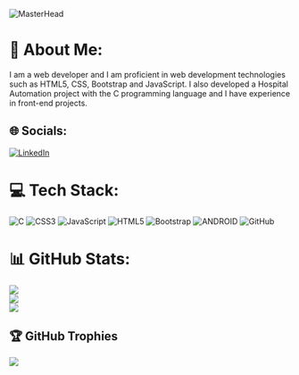 ![MasterHead](https://camo.githubusercontent.com/a93031e8b1d874c7d1f76754c67db6530b3087117e7e5ca4dd9c0d903d53efaf/68747470733a2f2f7170682e6366322e71756f726163646e2e6e65742f6d61696e2d71696d672d6661376234626463336232663733653734396535633263363436643461653133)

# 💫 About Me:
I am a web developer and I am proficient in web development technologies such as HTML5, CSS, Bootstrap and JavaScript. I also developed a Hospital Automation project with the C programming language and I have experience in front-end projects.


## 🌐 Socials:
[![LinkedIn](https://img.shields.io/badge/LinkedIn-%230077B5.svg?logo=linkedin&logoColor=white)](https://linkedin.com/in/ibrahim474) 

# 💻 Tech Stack:
![C](https://img.shields.io/badge/c-%2300599C.svg?style=flat-square&logo=c&logoColor=white) ![CSS3](https://img.shields.io/badge/css3-%231572B6.svg?style=flat-square&logo=css3&logoColor=white) ![JavaScript](https://img.shields.io/badge/javascript-%23323330.svg?style=flat-square&logo=javascript&logoColor=%23F7DF1E) ![HTML5](https://img.shields.io/badge/html5-%23E34F26.svg?style=flat-square&logo=html5&logoColor=white) ![Bootstrap](https://img.shields.io/badge/bootstrap-%23563D7C.svg?style=flat-square&logo=bootstrap&logoColor=white) ![ANDROID](https://img.shields.io/badge/android-%2320232a.svg?style=flat-square&logo=android&logoColor=%a4c639) ![GitHub](https://img.shields.io/badge/GitHub-%23121011.svg?style=flat-square&logo=github&logoColor=white)
# 📊 GitHub Stats:
![](https://github-readme-stats.vercel.app/api?username=ibrahim474&theme=nightowl&hide_border=true&include_all_commits=false&count_private=false)<br/>
![](https://github-readme-streak-stats.herokuapp.com/?user=ibrahim474&theme=nightowl&hide_border=true)<br/>
![](https://github-readme-stats.vercel.app/api/top-langs/?username=ibrahim474&theme=nightowl&hide_border=true&include_all_commits=false&count_private=false&layout=compact)

## 🏆 GitHub Trophies
![](https://github-profile-trophy.vercel.app/?username=ibrahim474&theme=discord&no-frame=true&no-bg=false&margin-w=4)

<!-- Proudly created with GPRM ( https://gprm.itsvg.in ) -->
